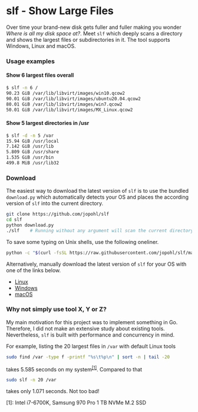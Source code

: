 # slf - Show Large Files

Over time your brand-new disk gets fuller and fuller making you wonder _Where is all my disk space at?_. 
Meet ``` slf ``` which deeply scans a directory and shows the largest files or subdirectories in it. 
The tool supports Windows, Linux and macOS.

### Usage examples
#### Show 6 largest files overall
```bash
$ slf -n 6 /
90.23 GiB /var/lib/libvirt/images/win10.qcow2
90.01 GiB /var/lib/libvirt/images/ubuntu20.04.qcow2
80.01 GiB /var/lib/libvirt/images/win7.qcow2
50.01 GiB /var/lib/libvirt/images/MX_Linux.qcow2
```


#### Show 5 largest directories in /usr
```bash
$ slf -d -n 5 /var
15.94 GiB /usr/local
7.142 GiB /usr/lib
5.809 GiB /usr/share
1.535 GiB /usr/bin
499.8 MiB /usr/lib32
```

### Download

The easiest way to download the latest version of ```slf``` is to use the bundled ```download.py``` which automatically detects your OS and places the according version of ```slf``` into the current directory.
```bash
git clone https://github.com/jopohl/slf
cd slf
python download.py
./slf    # Running without any argument will scan the current directory
```

To save some typing on Unix shells, use the following oneliner.
```bash
python -c "$(curl -fsSL https://raw.githubusercontent.com/jopohl/slf/master/download.py)"
```

Alternatively, manually download the latest version of ```slf``` for your OS with one of the links below.
- [Linux](https://github.com/jopohl/slf/releases/latest/download/slf-linux-amd64.tar.gz)
- [Windows](https://github.com/jopohl/slf/releases/latest/download/slf-windows-amd64.zip)
- [macOS](https://github.com/jopohl/slf/releases/latest/download/slf-darwin-amd64.tar.gz)


### Why not simply use tool X, Y or Z?

My main motivation for this project was to implement something in Go. 
Therefore, I did not make an extensive study about existing tools. 
Nevertheless, ``` slf ``` is built with performance and concurrency in mind.

For example, listing the 20 largest files in ``` /var ``` with default Linux tools
```bash
sudo find /var -type f -printf "%s\t%p\n" | sort -n | tail -20
```
takes 5.585 seconds on my system<sup>[[1]](#mysystem)</sup>. Compared to that 
```bash
sudo slf -n 20 /var
```
takes only 1.071 seconds. Not too bad!

<a name="mysystem">[1]</a>: Intel i7-6700K, Samsung 970 Pro 1 TB NVMe M.2 SSD
